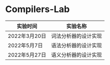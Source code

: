 # Compilers-Lab

|实验时间|实验名称|
|--------|----------------|
|2022年3月20日|词法分析器的设计实现|
|2022年5月7日|语法分析器的设计实现|
|2022年5月27日|语义分析器的设计实现|
